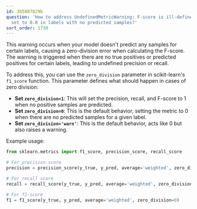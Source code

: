 ```yaml
---
id: 385807829b
question: 'How to address UndefinedMetricWarning: F-score is ill-defined and being
  set to 0.0 in labels with no predicted samples?'
sort_order: 1730
---
```


This warning occurs when your model doesn't predict any samples for certain labels, causing a zero-division error when calculating the F-score. The warning is triggered when there are no true positives or predicted positives for certain labels, leading to undefined precision or recall.

To address this, you can use the `zero_division` parameter in scikit-learn's `f1_score` function. This parameter defines what should happen in cases of zero division:

- **Set `zero_division=1`**: This will set the precision, recall, and F-score to 1 when no positive samples are predicted.
- **Set `zero_division=0`**: This is the default behavior, setting the metric to 0 when there are no predicted samples for a given label.
- **Set `zero_division='warn'`**: This is the default behavior, acts like 0 but also raises a warning.

Example usage:

```python
from sklearn.metrics import f1_score, precision_score, recall_score

# For precision score
precision = precision_score(y_true, y_pred, average='weighted', zero_division='warn')

# For recall score
recall = recall_score(y_true, y_pred, average='weighted', zero_division=0)

# For f1-score
f1 = f1_score(y_true, y_pred, average='weighted', zero_division=0)
```

